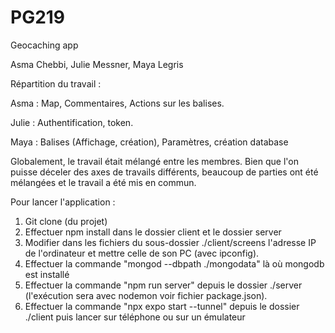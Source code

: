 # PG219
Geocaching app

Asma Chebbi, Julie Messner, Maya Legris

Répartition du travail :

Asma : Map, Commentaires, Actions sur les balises.

Julie : Authentification, token.

Maya : Balises (Affichage, création), Paramètres, création database

Globalement, le travail était mélangé entre les membres. Bien que l'on puisse déceler des axes de travails différents, beaucoup de parties ont été mélangées et le travail a été mis en commun.


Pour lancer l'application :
  1) Git clone (du projet)
  2) Effectuer npm install dans le dossier client et le dossier server
  3) Modifier dans les fichiers du sous-dossier ./client/screens l'adresse IP de l'ordinateur et mettre celle de son PC (avec ipconfig).
  4) Effectuer la commande "mongod --dbpath ./mongodata" là où mongodb est installé
  5) Effectuer la commande "npm run server" depuis le dossier ./server (l'exécution sera avec nodemon voir fichier package.json).
  6) Effectuer la commande "npx expo start --tunnel" depuis le dossier ./client puis lancer sur téléphone ou sur un émulateur
